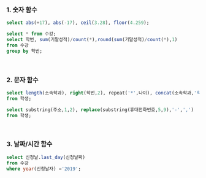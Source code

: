 ### 1. 숫자 함수

~~~sql
select abs(+17), abs(-17), ceil(3.28), floor(4.259);
~~~


~~~sql
select * from 수강;
select 학번, sum(기말성적)/count(*),round(sum(기말성적)/count(*),1)
from 수강
group by 학번;
~~~

<br/>

### 2. 문자 함수

~~~sql
select length(소속학과), right(학번,2), repeat('*',나이), concat(소속학과,'학과')
from 학생;
~~~

~~~sql
select substring(주소,1,2), replace(substring(휴대전화번호,5,9),'-',',')
from 학생;
~~~

<br/>

### 3. 날짜/시간 함수

~~~sql
select 신청날.last_day(신청날짜)
from 수강
where year(신청날자) ='2019';
~~~
